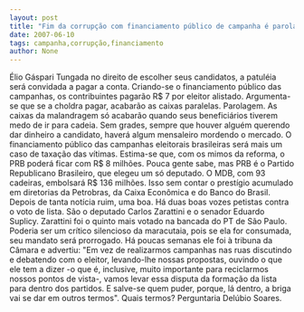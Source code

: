 ```yaml
---
layout: post
title: "Fim da corrupção com financiamento público de campanha é parolagem"
date: 2007-06-10
tags: campanha,corrupção,financiamento
author: None
---
```

&Eacute;lio G&aacute;spari
Tungada no direito de escolher seus candidatos, a patul&eacute;ia ser&aacute; convidada a pagar a conta. Criando-se o financiamento p&uacute;blico das campanhas, os contribuintes pagar&atilde;o R$ 7 por eleitor alistado.
Argumenta-se que se a choldra pagar, acabar&atilde;o as caixas paralelas.
Parolagem. As caixas da malandragem s&oacute; acabar&atilde;o quando seus benefici&aacute;rios tiverem medo de ir para cadeia. Sem grades, sempre que houver algu&eacute;m querendo dar dinheiro a candidato, haver&aacute; algum mensaleiro mordendo o mercado. O financiamento p&uacute;blico das campanhas eleitorais brasileiras ser&aacute; mais um caso de taxa&ccedil;&atilde;o das v&iacute;timas.
Estima-se que, com os mimos da reforma, o PRB poder&aacute; ficar com R$ 8 milh&otilde;es. Pouca gente sabe, mas PRB &eacute; o Partido Republicano Brasileiro, que elegeu um s&oacute; deputado. O MDB, com 93 cadeiras, embolsar&aacute; R$ 136 milh&otilde;es. Isso sem contar o prest&iacute;gio acumulado em diretorias da Petrobras, da Caixa Econ&ocirc;mica e do Banco do Brasil.
Depois de tanta not&iacute;cia ruim, uma boa. H&aacute; duas boas vozes petistas contra o voto de lista. S&atilde;o o deputado Carlos Zarattini e o senador Eduardo Suplicy. Zarattini foi o quinto mais votado na bancada do PT de S&atilde;o Paulo. Poderia ser um cr&iacute;tico silencioso da maracutaia, pois se ela for consumada, seu mandato ser&aacute; prorrogado.
H&aacute; poucas semanas ele foi &agrave; tribuna da C&acirc;mara e advertiu:
&quot;Em vez de realizarmos campanhas nas ruas discutindo e debatendo com o eleitor, levando-lhe nossas propostas, ouvindo o que ele tem a dizer -o que &eacute;, inclusive, muito importante para reciclarmos nossos pontos de vista-, vamos levar essa disputa da forma&ccedil;&atilde;o da lista para dentro dos partidos. E salve-se quem puder, porque, l&aacute; dentro, a briga vai se dar em outros termos&quot;.
Quais termos? Perguntaria Del&uacute;bio Soares.
 